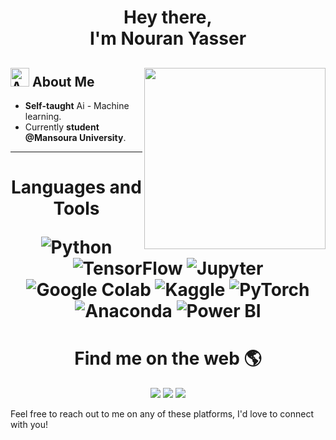 <link href="/assets/styles.css" rel="stylesheet"></link>
<h1 align="center"> Hey there,<br> I'm Nouran Yasser</h1> 


## <img src="https://img.icons8.com/fluency-systems-filled/48/000000/guest-male.png" width="30" alt="About me"/> About Me <img src="https://hellofuture.orange.com/app/uploads/2018/01/Intro-HELLO-FUTURE-1920x1080_v2.gif" width="290" align="right">
* **Self-taught** Ai - Machine learning.
* Currently **student @Mansoura University**.



----


<h1 align="center"> Languages and Tools  </h>

![Python](https://img.shields.io/badge/-Python-3776AB?style=flat-square&logo=python&logoColor=white)
![TensorFlow](https://img.shields.io/badge/-TensorFlow-FF6F00?style=flat-square&logo=tensorflow&logoColor=white)
![Jupyter](https://img.shields.io/badge/-Jupyter-F37626?style=flat-square&logo=jupyter&logoColor=white)
![Google Colab](https://img.shields.io/badge/-Google%20Colab-F9AB00?style=flat-square&logo=googlecolab&logoColor=white)
![Kaggle](https://img.shields.io/badge/-Kaggle-20BEFF?style=flat-square&logo=kaggle&logoColor=white)
![PyTorch](https://img.shields.io/badge/-PyTorch-EE4C2C?style=flat-square&logo=pytorch&logoColor=white)
![Anaconda](https://img.shields.io/badge/-Anaconda-44A833?style=flat-square&logo=anaconda&logoColor=white)
![Power BI](https://img.shields.io/badge/-Power%20BI-F2C811?style=flat-square&logo=powerbi&logoColor=white)




<h1 align="center"> Find me on the web 🌎 </h1>

<p align="center">
  <a href="https://www.facebook.com/nouran.yasser.7503"><img src="https://img.shields.io/badge/-Facebook-1877F2?style=flat-square&logo=facebook&logoColor=white" /></a>
  <a href="https://www.linkedin.com/in/nouran-yasser-582450280/"><img src="https://img.shields.io/badge/-LinkedIn-0077B5?style=flat-square&logo=linkedin&logoColor=white" /></a>
  <a href="mailto:Nourany743@gmail.com"><img src="https://img.shields.io/badge/-Gmail-D14836?style=flat-square&logo=gmail&logoColor=white" /></a>

</p>
Feel free to reach out to me on any of these platforms, I'd love to connect with you!




